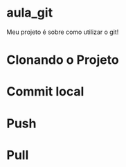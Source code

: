 # aula_git
Meu projeto é sobre como utilizar o git!

# Clonando o Projeto

# Commit local

# Push

# Pull
